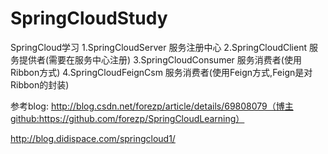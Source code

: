 # SpringCloudStudy

SpringCloud学习
1.SpringCloudServer 服务注册中心
2.SpringCloudClient 服务提供者(需要在服务中心注册)
3.SpringCloudConsumer 服务消费者(使用Ribbon方式)
4.SpringCloudFeignCsm 服务消费者(使用Feign方式,Feign是对Ribbon的封装)


参考blog:
http://blog.csdn.net/forezp/article/details/69808079（博主github:https://github.com/forezp/SpringCloudLearning）

http://blog.didispace.com/springcloud1/
